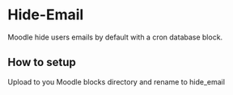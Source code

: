 # Hide-Email
Moodle hide users emails by default with a cron database block.

## How to setup

Upload to you Moodle blocks directory and rename to hide_email

